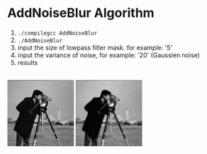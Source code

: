 # AddNoiseBlur Algorithm

1. ```./compilegcc AddNoiseBlur```
2. ```./AddNoiseBlur```
3. input the size of lowpass filter mask. for example: '5' 
4. input the variance of noise, for example: '20' (Gaussien noise)
5. results
<br>
<img src="photograph.png" width="150">
<img src="photograph_degraded.png" width="150">



